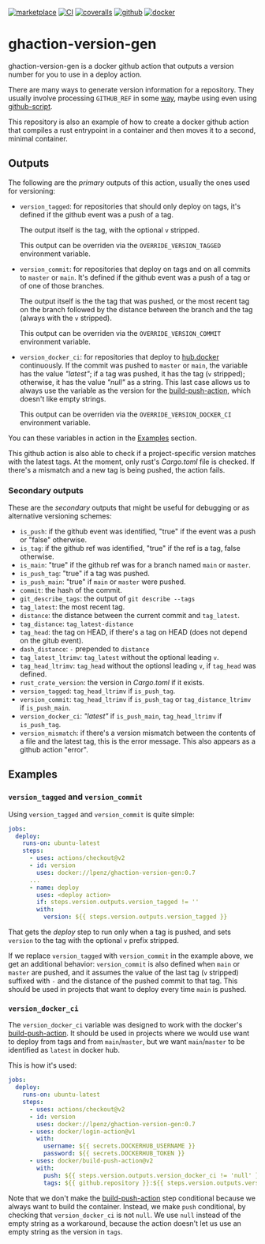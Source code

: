 [![marketplace](https://img.shields.io/badge/marketplace-version--generator-blue?logo=github)](https://github.com/marketplace/actions/version-generator)
[![CI](https://github.com/lpenz/ghaction-version-gen/actions/workflows/ci.yml/badge.svg)](https://github.com/lpenz/ghaction-version-gen/actions/workflows/ci.yml)
[![coveralls](https://coveralls.io/repos/github/lpenz/ghaction-version-gen/badge.svg?branch=main)](https://coveralls.io/github/lpenz/ghaction-version-gen?branch=main)
[![github](https://img.shields.io/github/v/release/lpenz/ghaction-version-gen?include_prereleases&label=release&logo=github)](https://github.com/lpenz/ghaction-version-gen/releases)
[![docker](https://img.shields.io/docker/v/lpenz/ghaction-version-gen?label=release&logo=docker&sort=semver)](https://hub.docker.com/repository/docker/lpenz/ghaction-version-gen)

# ghaction-version-gen

ghaction-version-gen is a docker github action that outputs a version
number for you to use in a deploy action.

There are many ways to generate version information for a
repository. They usually involve processing `GITHUB_REF` in some
[way](https://stackoverflow.com/questions/58177786/get-the-current-pushed-tag-in-github-actions),
maybe using even using [github-script](https://github.com/actions/github-script).

This repository is also an example of how to create a docker github
action that compiles a rust entrypoint in a container and then moves
it to a second, minimal container.


## Outputs

The following are the *primary* outputs of this action, usually the
ones used for versioning:

- `version_tagged`: for repositories that should only deploy on tags,
  it's defined if the github event was a push of a tag.

  The output itself is the tag, with the optional `v` stripped.

  This output can be overriden via the `OVERRIDE_VERSION_TAGGED`
  environment variable.

- `version_commit`: for repositories that deploy on tags and on all
  commits to `master` or `main`. It's defined if the github event was
  a push of a tag or of one of those branches.

  The output itself is the the tag that was pushed, or the most recent
  tag on the branch followed by the distance between the branch and
  the tag (always with the `v` stripped).

  This output can be overriden via the `OVERRIDE_VERSION_COMMIT`
  environment variable.

- `version_docker_ci`: for repositories that deploy to
  [hub.docker](http://hub.docker.com/) continuously. If the commit was
  pushed to `master` or `main`, the variable has the value *"latest"*;
  if a tag was pushed, it has the tag (`v` stripped); otherwise, it has
  the value *"null"* as a string. This last case allows us to always
  use the variable as the version for the [build-push-action], which
  doesn't like empty strings.

  This output can be overriden via the `OVERRIDE_VERSION_DOCKER_CI`
  environment variable.


You can these variables in action in the [Examples](#examples) section.

This github action is also able to check if a project-specific version
matches with the latest tags. At the moment, only rust's *Cargo.toml*
file is checked. If there's a mismatch and a new tag is being pushed,
the action fails.


### Secondary outputs

These are the *secondary* outputs that might be useful for debugging
or as alternative versioning schemes:

- `is_push`: if the github event was identified, "true" if the event
  was a push or "false" otherwise.
- `is_tag`: if the github ref was identified, "true" if the ref is a
  tag, false otherwise.
- `is_main`: "true" if the github ref was for a branch named `main` or
  `master`.
- `is_push_tag`: "true" if a tag was pushed.
- `is_push_main`: "true" if `main` or `master` were pushed.
- `commit`: the hash of the commit.
- `git_describe_tags`: the output of `git describe --tags`
- `tag_latest`: the most recent tag.
- `distance`: the distance between the current commit and `tag_latest`.
- `tag_distance`: `tag_latest-distance`
- `tag_head`: the tag on HEAD, if there's a tag on HEAD (does not
  depend on the gitub event).
- `dash_distance`: `-` prepended to `distance`
- `tag_latest_ltrimv`: `tag_latest` without the optional leading `v`.
- `tag_head_ltrimv`: `tag_head` without the optionsl leading `v`, if
  `tag_head` was defined.
- `rust_crate_version`: the version in *Cargo.toml* if it exists.
- `version_tagged`: `tag_head_ltrimv` if `is_push_tag`.
- `version_commit`: `tag_head_ltrimv` if `is_push_tag` or
  `tag_distance_ltrimv` if `is_push_main`.
- `version_docker_ci`: *"latest"* if `is_push_main`, `tag_head_ltrimv`
  if `is_push_tag`.
- `version_mismatch`: if there's a version mismatch between the
  contents of a file and the latest tag, this is the error
  message. This also appears as a github action "error".


## Examples

### `version_tagged` and `version_commit`

Using `version_tagged` and `version_commit` is quite simple:

```yml
jobs:
  deploy:
    runs-on: ubuntu-latest
    steps:
      - uses: actions/checkout@v2
      - id: version
        uses: docker://lpenz/ghaction-version-gen:0.7
      ...
      - name: deploy
        uses: <deploy action>
        if: steps.version.outputs.version_tagged != ''
        with:
          version: ${{ steps.version.outputs.version_tagged }}
```

That gets the *deploy* step to run only when a tag is pushed, and sets
`version` to the tag with the optional `v` prefix stripped.

If we replace `version_tagged` with `version_commit` in the example
above, we get an additional behavior: `version_commit` is also defined
when `main` or `master` are pushed, and it assumes the value of the
last tag (`v` stripped) suffixed with `-` and the distance of the
pushed commit to that tag. This should be used in projects that want
to deploy every time `main` is pushed.


### `version_docker_ci`

The `version_docker_ci` variable was designed to work with the
docker's [build-push-action].  It should be used in projects where we
would use want to deploy from tags and from `main`/`master`, but we
want `main`/`master` to be identified as `latest` in docker hub.

This is how it's used:

```yml
jobs:
  deploy:
    runs-on: ubuntu-latest
    steps:
      - uses: actions/checkout@v2
      - id: version
        uses: docker://lpenz/ghaction-version-gen:0.7
      - uses: docker/login-action@v1
        with:
          username: ${{ secrets.DOCKERHUB_USERNAME }}
          password: ${{ secrets.DOCKERHUB_TOKEN }}
      - uses: docker/build-push-action@v2
        with:
          push: ${{ steps.version.outputs.version_docker_ci != 'null' }}
          tags: ${{ github.repository }}:${{ steps.version.outputs.version_docker_ci }}
```

Note that we don't make the [build-push-action] step conditional
because we always want to build the container. Instead, we make `push`
conditional, by checking that `version_docker_ci` is not `null`. We
use `null` instead of the empty string as a workaround, because the
action doesn't let us use an empty string as the version in `tags`.


[build-push-action]: https://github.com/marketplace/actions/build-and-push-docker-images

